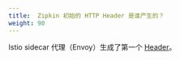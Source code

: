 ```yaml
---
title:  Zipkin 初始的 HTTP Header 是谁产生的？
weight: 90
---
```


Istio sidecar 代理（Envoy）生成了第一个 [Header](https://www.envoyproxy.io/docs/envoy/latest/configuration/http_conn_man/headers#x-request-id)。